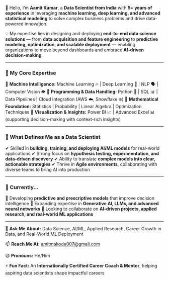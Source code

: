 👋 Hello, I’m **Aamit Kumar**, a **Data Scientist from India** with **5+ years of experience** in leveraging **machine learning, deep learning, and advanced statistical modeling** to solve complex business problems and drive data-powered innovation.

💡 My expertise lies in designing and deploying **end-to-end data science solutions** — from **data acquisition and feature engineering** to **predictive modeling, optimization, and scalable deployment** — enabling organizations to move beyond dashboards and embrace **AI-driven decision-making**.

---

### 🌟 My Core Expertise

🔹 **Machine Intelligence:** Machine Learning 🔥 | Deep Learning 🧠 | NLP 🗣️ | Computer Vision 👁️
🔹 **Programming & Data Handling:** Python 🐍 | SQL 📊 | Data Pipelines | Cloud Integration (AWS ☁️, Snowflake ❄️)
🔹 **Mathematical Foundation:** Statistics | Probability | Linear Algebra | Optimization Techniques
🔹 **Visualization & Insights:** Power BI 📈 | Advanced Excel 📊 (supporting decision-making with context-rich insights)

---

### 🚀 What Defines Me as a Data Scientist

✔ Skilled in **building, training, and deploying AI/ML models** for real-world applications
✔ Strong focus on **hypothesis testing, experimentation, and data-driven discovery**
✔ Ability to translate **complex models into clear, actionable strategies**
✔ Thrive in **Agile environments**, collaborating with diverse teams to bring AI into production

---

### 🔎 Currently…

🔭 Developing **predictive and prescriptive models** that improve decision intelligence
🌱 Expanding expertise in **Generative AI, LLMs, and advanced neural networks**
👯 Looking to collaborate on **AI-driven projects, applied research, and real-world ML applications**

---

💬 **Ask Me About:** Data Science, AI/ML, Applied Research, Career Growth in Data, and Real-World ML Deployment

📫 **Reach Me At:** [amitmakode007@gmail.com](mailto:amitmakode007@gmail.com)

😄 **Pronouns:** He/Him

⚡ **Fun Fact:** An **Internationally Certified Career Coach & Mentor**, helping aspiring data scientists shape impactful careers

